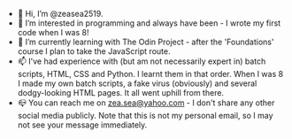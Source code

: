 - 👋 Hi, I’m @zeasea2519.
- 👀 I’m interested in programming and always have been - I wrote my first code when I was 8!
- 🌱 I’m currently learning with The Odin Project - after the 'Foundations' course I plan to take the JavaScript route.
- 📫 I've had experience with (but am not necessarily expert in) batch scripts, HTML, CSS and Python.
      I learnt them in that order. When I was 8 I made my own batch scripts, a fake virus (obviously) and several dodgy-looking HTML pages. It all went uphill from there.
- 📪 You can reach me on zea.sea@yahoo.com - I don't share any other social media publicly. Note that this is not my personal email, so I may not see your message immediately.

<!---
zeasea2519/zeasea2519 is a ✨ special ✨ repository because its `README.md` (this file) appears on your GitHub profile.
You can click the Preview link to take a look at your changes.
--->
